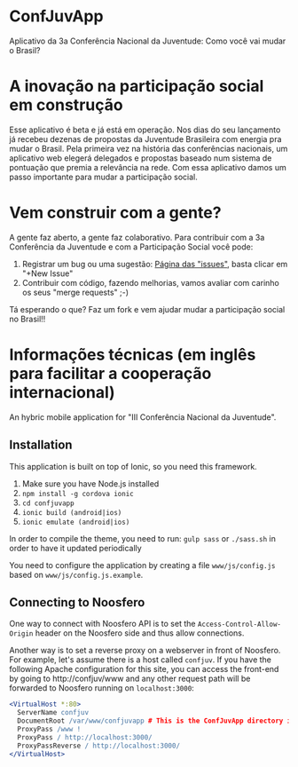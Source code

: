 ConfJuvApp
==========

Aplicativo da 3a Conferência Nacional da Juventude: Como você vai mudar o Brasil?  

# A inovação na participação social em construção

Esse aplicativo é beta e já está em operação. Nos dias do seu lançamento já recebeu dezenas de propostas da Juventude Brasileira com energia pra mudar o Brasil. Pela primeira vez na história das conferências nacionais, um aplicativo web elegerá delegados e propostas baseado num sistema de pontuação que premia a relevância na rede. Com essa aplicativo damos um passo importante para mudar a participação social.

# Vem construir com a gente?

A gente faz aberto, a gente faz colaborativo. Para contribuir com a 3a Conferência da Juventude e com a Participação Social você pode:

1. Registrar um bug ou uma sugestão: [Página das "issues"](https://gitlab.com/participa/confjuvapp/issues), basta clicar em "+New Issue"
2. Contribuir com código, fazendo melhorias, vamos avaliar com carinho os seus "merge requests" ;-)

Tá esperando o que? Faz um fork e vem ajudar mudar a participação social no Brasil!!

# Informações técnicas (em inglês para facilitar a cooperação internacional)

An hybric mobile application for "III Conferência Nacional da Juventude".

## Installation

This application is built on top of Ionic, so you need this framework.

1. Make sure you have Node.js installed
2. `npm install -g cordova ionic`
3. `cd confjuvapp`
4. `ionic build (android|ios)`
5. `ionic emulate (android|ios)`

In order to compile the theme, you need to run: `gulp sass` or `./sass.sh` in order to have it updated periodically

You need to configure the application by creating a file `www/js/config.js` based on `www/js/config.js.example`.

## Connecting to Noosfero

One way to connect with Noosfero API is to set the `Access-Control-Allow-Origin` header on the Noosfero side and thus allow connections.

Another way is to set a reverse proxy on a webserver in front of Noosfero. For example, let's assume there is
a host called `confjuv`. If you have the following Apache configuration for this site, you can access the front-end
by going to http://confjuv/www and any other request path will be forwarded to Noosfero running on `localhost:3000`:

```apache
<VirtualHost *:80>
  ServerName confjuv
  DocumentRoot /var/www/confjuvapp # This is the ConfJuvApp directory inside this repository
  ProxyPass /www !
  ProxyPass / http://localhost:3000/
  ProxyPassReverse / http://localhost:3000/
</VirtualHost>
```
